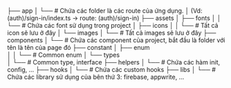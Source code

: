 ├── app 
│   └── # Chứa các folder là các route của ứng dụng. 
│       (Vd: (auth)/sign-in/index.ts -> route: (auth)/sign-in)
├── assets
│   ├── fonts 
│   │   └── # Chứa các font sử dụng trong project
│   ├── icons 
│   │   └── # Tất cả icon sẽ lưu ở đây
│   └── images 
│       └── # Tất cả images sẽ lưu ở đây
├── components 
│   └── # Chứa các component của project, bắt đầu là folder với tên là tên của page đó
├── constant
│   ├── enum         
│   │   └── # Common enum
│   └── types       
│       └── # Common type, interface
├── helpers 
│   └── # Chứa các hàm init, config, ...
├── hooks 
│   └── # Chứa các custom hooks
├── libs 
│   └── # Chứa các library sử dụng của bên thứ 3: firebase, appwrite, ...